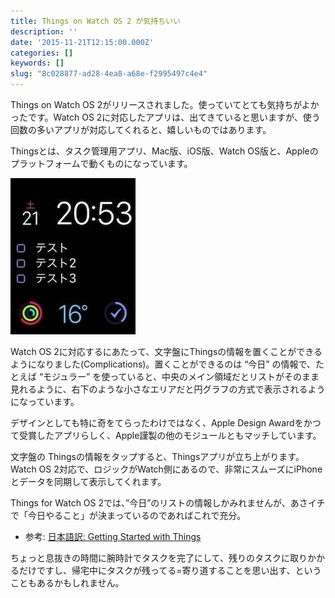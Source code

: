 ```yaml
---
title: Things on Watch OS 2 が気持ちいい
description: ''
date: '2015-11-21T12:15:00.000Z'
categories: []
keywords: []
slug: "8c028877-ad28-4ea8-a68e-f2995497c4e4"
---
```

Things on Watch OS 2がリリースされました。使っていてとても気持ちがよかったです。Watch OS 2に対応したアプリは、出てきていると思いますが、使う回数の多いアプリが対応してくれると、嬉しいものではあります。

Thingsとは、タスク管理用アプリ、Mac版、iOS版、Watch OS版と、Appleのプラットフォームで動くものになっています。

![](1__koM6CzJPTigOCZxa0pc3Lg.jpeg)

Watch OS 2に対応するにあたって、文字盤にThingsの情報を置くことができるようになりました(Complications)。置くことができるのは “今日” の情報で、たとえば “モジュラー” を使っていると、中央のメイン領域だとリストがそのまま見れるように、右下のような小さなエリアだと円グラフの方式で表示されるようになっています。

デザインとしても特に奇をてらったわけではなく、Apple Design Awardをかつて受賞したアプリらしく、Apple謹製の他のモジュールともマッチしています。

文字盤の Thingsの情報をタップすると、Thingsアプリが立ち上がります。Watch OS 2対応で、ロジックがWatch側にあるので、非常にスムーズにiPhoneとデータを同期して表示してくれます。

Things for Watch OS 2では、”今日”のリストの情報しかみれませんが、あさイチで「今日やること」が決まっているのであればこれで充分。

*   参考: [日本語訳: Getting Started with Things](http://blog.qli.jp/2014/05/18/getting-started-with-things/)

ちょっと息抜きの時間に腕時計でタスクを完了にして、残りのタスクに取りかかるだけですし、帰宅中にタスクが残ってる=寄り道することを思い出す、ということもあるかもしれません。